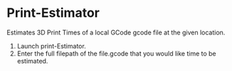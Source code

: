 # Print-Estimator
Estimates 3D Print Times of a local GCode gcode file at the given location.

1. Launch print-Estimator.
2. Enter the full filepath of the file.gcode that you would like time to be estimated.
